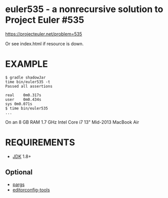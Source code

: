 # euler535 - a nonrecursive solution to Project Euler #535

https://projecteuler.net/problem=535

Or see index.html if resource is down.

# EXAMPLE

```
$ gradle shadowJar
time bin/euler535 -t
Passed all assertions

real	0m0.317s
user	0m0.434s
sys	0m0.071s
$ time bin/euler535
...
```

On an 8 GB RAM 1.7 GHz Intel Core i7 13" Mid-2013 MacBook Air

# REQUIREMENTS

* [JDK](http://www.oracle.com/technetwork/java/javase/downloads/index.html) 1.8+

## Optional

* [pargs](https://github.com/mcandre/pargs)
* [editorconfig-tools](https://www.npmjs.com/package/editorconfig-tools)
